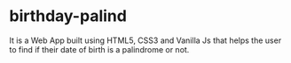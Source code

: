 # birthday-palind

It is a Web App built using HTML5, CSS3 and Vanilla Js that helps the user to find if their date of birth is a palindrome or not.
